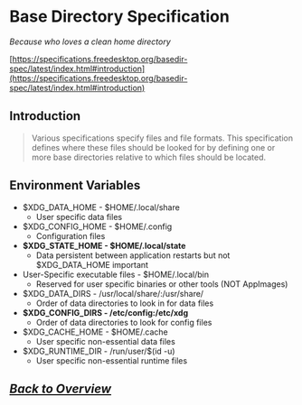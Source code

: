 # Base Directory Specification
*Because who loves a clean home directory*

[https://specifications.freedesktop.org/basedir-spec/latest/index.html#introduction](https://specifications.freedesktop.org/basedir-spec/latest/index.html#introduction)
## Introduction
>Various specifications specify files and file formats. This specification defines where these files should be looked for by defining one or more base directories relative to which files should be located.
## Environment Variables
 * \$XDG_DATA_HOME - \$HOME/.local/share
    * User specific data files
* \$XDG_CONFIG_HOME - \$HOME/.config
    * Configuration files
* **\$XDG_STATE_HOME - \$HOME/.local/state**
    * Data persistent between application restarts but not \$XDG_DATA_HOME important
* User-Specific executable files - \$HOME/.local/bin
    * Reserved for user specific binaries or other tools (NOT AppImages)
* \$XDG_DATA_DIRS - /usr/local/share/:/usr/share/
    * Order of data directories to look in for data files
* **\$XDG_CONFIG_DIRS - /etc/config:/etc/xdg**
    * Order of data directories to look for config files
* \$XDG_CACHE_HOME - \$HOME/.cache
    * User specific non-essential data files
* \$XDG_RUNTIME_DIR - /run/user/$(id -u)
    * User specific non-essential runtime files


## *[Back to Overview](../overview.md)*